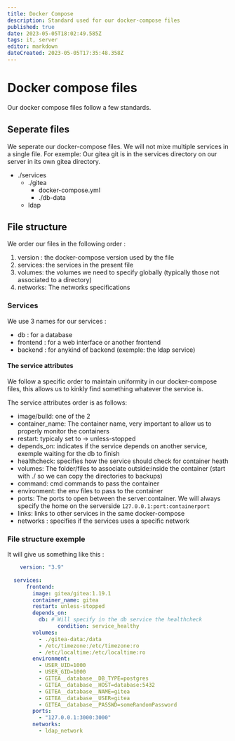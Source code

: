 ```yaml
---
title: Docker Compose
description: Standard used for our docker-compose files
published: true
date: 2023-05-05T18:02:49.585Z
tags: it, server
editor: markdown
dateCreated: 2023-05-05T17:35:48.358Z
---
```


# Docker compose files

Our docker compose files follow a few standards.

## Seperate files

We seperate our docker-compose files. We will not mixe multiple services in a single file. For exemple: Our gitea git is in the services directory on our server in its own gitea directory. 

- ./services
	- ./gitea
  		- docker-compose.yml
      - ./db-data
	- ldap
  
## File structure

We order our files in the following order :

1. version : the docker-compose version used by the file
2. services: the services in the present file
3. volumes: the volumes we need to specify globally (typically those not associated to a directory)
4. networks: The networks specifications

  
### Services

We use 3 names for our services :
- db : for a database
- frontend : for a web interface or another frontend
- backend : for anykind of backend (exemple: the ldap service)


#### The service attributes

We follow a specific order to maintain uniformity in our docker-compose files, this allows us to kinkly find something whatever the service is.

The service attributes order is as follows:
- image/build: one of the 2
- container_name: The container name, very important to allow us to properly monitor the containers
- restart: typicaly set to -> unless-stopped
- depends_on: indicates if the service depends on another service, exemple waiting for the db to finish
- healthcheck: specifies how the service should check for container heath
- volumes: The folder/files to associate outside:inside the container (start with ./ so we can copy the directories to backups)
- command: cmd commands to pass the container
- environment: the env files to pass to the container
- ports: The ports to open between the server:container. We will always specify the home on the serverside ```127.0.0.1:port:containerport```
- links: links to other services in the same docker-compose
- networks : specifies if the services uses a specific network


### File structure exemple

It will give us something like this :

```yml
	version: "3.9"
  
  services:
  	  frontend:
        image: gitea/gitea:1.19.1
        container_name: gitea
        restart: unless-stopped
        depends_on:
          db: # Will specify in the db service the healthcheck
        		condition: service_healthy
        volumes:
          - ./gitea-data:/data
          - /etc/timezone:/etc/timezone:ro
          - /etc/localtime:/etc/localtime:ro
        environment:
          - USER_UID=1000
          - USER_GID=1000
          - GITEA__database__DB_TYPE=postgres
          - GITEA__database__HOST=database:5432
          - GITEA__database__NAME=gitea
          - GITEA__database__USER=gitea
          - GITEA__database__PASSWD=someRandomPassword
        ports:
          - "127.0.0.1:3000:3000"
        networks:
          - ldap_network
    	
```
